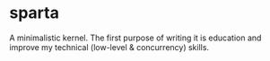 # sparta
A minimalistic kernel. The first purpose of writing it is education and improve my technical (low-level &amp; concurrency) skills.

